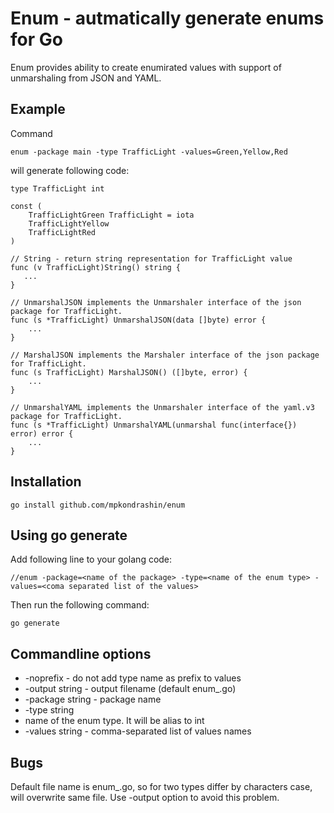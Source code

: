 # Enum - autmatically generate enums for Go

Enum provides ability to create enumirated values with support of unmarshaling from JSON and YAML. 

## Example

Command 
```commandline
enum -package main -type TrafficLight -values=Green,Yellow,Red
```
will generate following code:
```golang
type TrafficLight int

const (
    TrafficLightGreen TrafficLight = iota
    TrafficLightYellow
    TrafficLightRed
)

// String - return string representation for TrafficLight value
func (v TrafficLight)String() string {
   ...
}

// UnmarshalJSON implements the Unmarshaler interface of the json package for TrafficLight.
func (s *TrafficLight) UnmarshalJSON(data []byte) error {
    ...
}

// MarshalJSON implements the Marshaler interface of the json package for TrafficLight.
func (s TrafficLight) MarshalJSON() ([]byte, error) {
    ...
}

// UnmarshalYAML implements the Unmarshaler interface of the yaml.v3 package for TrafficLight.
func (s *TrafficLight) UnmarshalYAML(unmarshal func(interface{}) error) error {
    ...
}
```

## Installation
```commandline
go install github.com/mpkondrashin/enum
```

## Using go generate

Add following line to your golang code:
```golang
//enum -package=<name of the package> -type=<name of the enum type> -values=<coma separated list of the values>
```
Then run the following command:
```commandline
go generate
```

## Commandline options
- -noprefix - do not add type name as prefix to values
- -output string - output filename (default enum_<type name>.go)
- -package string - package name
- -type string
- name of the enum type. It will be alias to int
- -values string - comma-separated list of values names

## Bugs

Default file name is enum_<type name lower case>.go, so for two types differ by characters case, will overwrite same file. 
Use  -output option to avoid this problem.